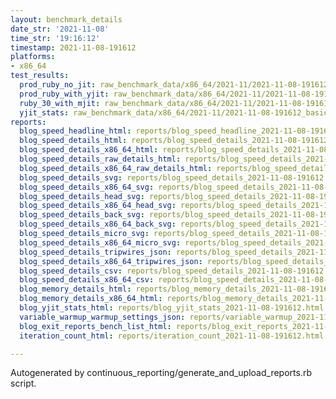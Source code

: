 ```yaml
---
layout: benchmark_details
date_str: '2021-11-08'
time_str: '19:16:12'
timestamp: 2021-11-08-191612
platforms:
- x86_64
test_results:
  prod_ruby_no_jit: raw_benchmark_data/x86_64/2021-11/2021-11-08-191612_basic_benchmark_prod_ruby_no_jit.json
  prod_ruby_with_yjit: raw_benchmark_data/x86_64/2021-11/2021-11-08-191612_basic_benchmark_prod_ruby_with_yjit.json
  ruby_30_with_mjit: raw_benchmark_data/x86_64/2021-11/2021-11-08-191612_basic_benchmark_ruby_30_with_mjit.json
  yjit_stats: raw_benchmark_data/x86_64/2021-11/2021-11-08-191612_basic_benchmark_yjit_stats.json
reports:
  blog_speed_headline_html: reports/blog_speed_headline_2021-11-08-191612.html
  blog_speed_details_html: reports/blog_speed_details_2021-11-08-191612.html
  blog_speed_details_x86_64_html: reports/blog_speed_details_2021-11-08-191612.x86_64.html
  blog_speed_details_raw_details_html: reports/blog_speed_details_2021-11-08-191612.raw_details.html
  blog_speed_details_x86_64_raw_details_html: reports/blog_speed_details_2021-11-08-191612.x86_64.raw_details.html
  blog_speed_details_svg: reports/blog_speed_details_2021-11-08-191612.svg
  blog_speed_details_x86_64_svg: reports/blog_speed_details_2021-11-08-191612.x86_64.svg
  blog_speed_details_head_svg: reports/blog_speed_details_2021-11-08-191612.head.svg
  blog_speed_details_x86_64_head_svg: reports/blog_speed_details_2021-11-08-191612.x86_64.head.svg
  blog_speed_details_back_svg: reports/blog_speed_details_2021-11-08-191612.back.svg
  blog_speed_details_x86_64_back_svg: reports/blog_speed_details_2021-11-08-191612.x86_64.back.svg
  blog_speed_details_micro_svg: reports/blog_speed_details_2021-11-08-191612.micro.svg
  blog_speed_details_x86_64_micro_svg: reports/blog_speed_details_2021-11-08-191612.x86_64.micro.svg
  blog_speed_details_tripwires_json: reports/blog_speed_details_2021-11-08-191612.tripwires.json
  blog_speed_details_x86_64_tripwires_json: reports/blog_speed_details_2021-11-08-191612.x86_64.tripwires.json
  blog_speed_details_csv: reports/blog_speed_details_2021-11-08-191612.csv
  blog_speed_details_x86_64_csv: reports/blog_speed_details_2021-11-08-191612.x86_64.csv
  blog_memory_details_html: reports/blog_memory_details_2021-11-08-191612.html
  blog_memory_details_x86_64_html: reports/blog_memory_details_2021-11-08-191612.x86_64.html
  blog_yjit_stats_html: reports/blog_yjit_stats_2021-11-08-191612.html
  variable_warmup_warmup_settings_json: reports/variable_warmup_2021-11-08-191612.warmup_settings.json
  blog_exit_reports_bench_list_html: reports/blog_exit_reports_2021-11-08-191612.bench_list.html
  iteration_count_html: reports/iteration_count_2021-11-08-191612.html

---
```

Autogenerated by continuous_reporting/generate_and_upload_reports.rb script.
